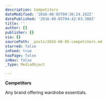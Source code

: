 ```yaml
---
description: Competitors
dateModified: '2016-08-05T04:38:24.192Z'
datePublished: '2016-08-05T04:42:03.308Z'
title: ''
author: []
publisher: {}
via: {}
sourcePath: _posts/2016-08-05-competitors.md
starred: false
inFeed: true
hasPage: false
inNav: false
_type: MediaObject

---
```

**Competitors**

Any brand offering wardrobe essentials.